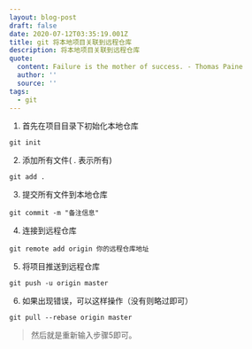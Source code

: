 ```yaml
---
layout: blog-post
draft: false
date: 2020-07-12T03:35:19.001Z
title: git 将本地项目关联到远程仓库
description: 将本地项目关联到远程仓库
quote:
  content: Failure is the mother of success. - Thomas Paine
  author: ''
  source: ''
tags:
  - git
---
```

1. 首先在项目目录下初始化本地仓库

```
git init
```

2. 添加所有文件( . 表示所有)

```
git add .
```

3. 提交所有文件到本地仓库

```
git commit -m "备注信息"
```

4. 连接到远程仓库

```
git remote add origin 你的远程仓库地址
```

5. 将项目推送到远程仓库

```
git push -u origin master
```

6. 如果出现错误，可以这样操作（没有则略过即可）

```
git pull --rebase origin master
```

> 然后就是重新输入步骤5即可。